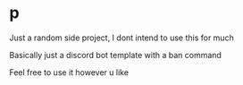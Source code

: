 # p
Just a random side project, I dont intend to use this for much

Basically just a discord bot template with a ban command

Feel free to use it however u like

